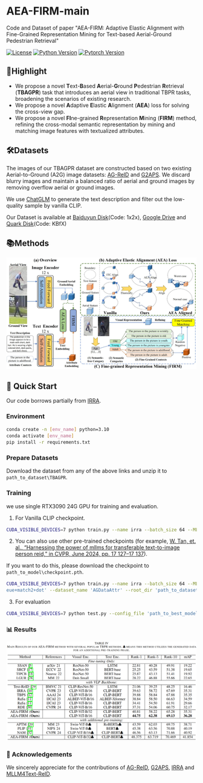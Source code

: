 # AEA-FIRM-main
 Code and Dataset of paper "AEA-FIRM: Adaptive Elastic Alignment with Fine-Grained Representation Mining for Text-based Aerial-Ground Pedestrian Retrieval"

[![License](https://img.shields.io/badge/License-MIT-blue.svg)](https://opensource.org/licenses/MIT)
[![Python Version](https://img.shields.io/badge/python-3.10%2B-blue)](https://www.python.org/)
[![Pytorch Version](https://img.shields.io/badge/pytorch-2.0.1%2B-red)](https://pytorch.org/)

## 📌Highlight
- We propose a novel **T**ext-**B**ased **A**erial-**G**round **P**edestrian **R**etrieval (**TBAGPR**) task that introduces an aerial view in traditional TBPR tasks, broadening the scenarios of existing research.
- We propose a novel **A**daptive **E**lastic **A**lignment (**AEA**) loss for solving the cross-view gap.
- We propose a novel **FI**ne-grained **R**epresentation **M**ining (**FIRM**) method, refining the cross-modal semantic representation by mining and matching image features with textualized attributes.

## 🛠️Datasets
The images of our TBAGPR dataset are constructed based on two existing Aerial-to-Ground (A2G) image datasets: [AG-ReID](https://github.com/huynguyen792/AG-ReID) and [G2APS](https://github.com/yqc123456/HKD_for_person_search). We discard blurry images and maintain a balanced ratio of aerial and ground images by removing overflow aerial or ground images.

We use [ChatGLM](https://github.com/THUDM/ChatGLM2-6B) to generate the text description and filter out the low-quality sample by vanilla CLIP.

Our Dataset is available at [Baiduyun Disk](https://pan.baidu.com/s/11AEWNevciSjNMfqtxMPWIg?pwd=1x2x)(Code: 1x2x), [Google Drive](https://drive.google.com/file/d/1YYIpBDoJzTIwYRlpWUqEHmpo5GK05S_W/view?usp=drive_link) and [Quark Disk](https://pan.quark.cn/s/b3715d5d856a)(Code: KBfX)

## 📚Methods
![Our Method](images/framework_00.jpg)

## 🚀 Quick Start

Our code borrows partially from [IRRA](https://github.com/anosorae/IRRA). 

### Environment
```bash
conda create -n [env_name] python=3.10
conda activate [env_name]
pip install -r requirements.txt
```
### Prepare Datasets
Download the dataset from any of the above links and unzip it to `path_to_dataset\TBAGPR`.

### Training
we use single RTX3090 24G GPU for training and evaluation.

1. For Vanilla CLIP checkpoint.
```bash
CUDA_VISIBLE_DEVICES=7 python train.py --name irra --batch_size 64 --MLM --loss_names 'supkl+queue+match2+dot' --dataset_name 'AGDataAttr' --root_dir 'path_to_dataset\TBAGPR' --num_epoch 60
```

2. You can also use other pre-trained checkpoints (for example, [W. Tan, et. al., “Harnessing the power of mllms for transferable text-to-image person reid,” in CVPR, June 2024, pp. 17 127–17 137](https://github.com/WentaoTan/MLLM4Text-ReID)).

If you want to do this, please download the checkpoint to `path_to_model\checkpoint.pth`.
```bash
CUDA_VISIBLE_DEVICES=7 python train.py --name irra --batch_size 64 --MLM --loss_names 'supkl+qu
eue+match2+dot' --dataset_name 'AGDataAttr' --root_dir 'path_to_dataset\TBAGPR' --num_epoch 60 --finetune 'path_to_model\checkpoint.pth'
```

3. For evaluation
```bash
CUDA_VISIBLE_DEVICES=7 python test.py --config_file 'path_to_best_model/configs.yaml' --root_dir 'path_to_dataset\TBAGPR'
```

### 📊 Results

![Results](images/results.jpg)

### 🙏 Acknowledgements
We sincerely appreciate for the contributions of [AG-ReID](https://github.com/huynguyen792/AG-ReID),  [G2APS](https://github.com/yqc123456/HKD_for_person_search), [IRRA](https://github.com/anosorae/IRRA) and [MLLM4Text-ReID](https://github.com/WentaoTan/MLLM4Text-ReID).


